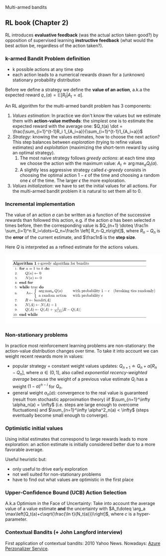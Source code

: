 Multi-armed bandits

## RL book (Chapter 2)

RL introduces **evaluative feedback** (was the actual action taken good?) by opposition of supervised learning **instructive feedback** (what would the best action be, regardless of the action taken?).

### k-armed Bandit Problem definition

- k possible actions at any time step
- each action leads to a numerical rewards drawn for a (unknown) stationary probability distribution

Before we define a strategy we define the **value of an action**, a.k.a the expected reward $q_\star(a)=\mathbb{E}[R_t|A_t=a]$.

An RL algorithm for the multi-armed bandit problem has 3 components:

1. *Values estimation*: In practice we don't know the values but we estimate them with **action-value methods**: the simplest one is to estimate the expected reward with the average one: $Q_t(a) \dot = \frac{\sum_{i=1}^{t-1}R_i 1_{A_i=a}}{\sum_{i=1}^{t-1}1_{A_i=a}}$
2. *Strategy*: knowing the values estimates, how to choose the next action? This step balances between *exploration* (trying to refine values estimates) and *exploitation* (maximizing the short-term reward by using an optimal strategy). 
   1. The most naive strategy follows *greedy actions*: at each time step we choose the action with the maximum value: $A_{t} \doteq \arg \max _{a} Q_{t}(a)$. 
   2. A slightly less aggressive strategy called *$\epsilon$-greedy*  consists in choosing the optimal action $1-\epsilon$ of the time and choosing a random one $\epsilon$ of the time. The larger $\epsilon$ the more exploration.
3. *Values initialization*: we have to set the initial values for all actions. For the multi-armed bandit problem it is natural to set them all to 0.

### Incremental implementation

The value of an action $a$ can be written as a function of the successive rewards than followed this action, e.g. if the action $a$ has been selected $n$ times before, then the corresponding value is $Q_{n+1} \doteq \frac1n \sum_{i=1}^n R_i=\dots=Q_n+\frac1n \left[ R_n-Q_n\right]$, where $R_n-Q_n$ is the **error** of the current estimate, and $\frac1n$ is the **step size**. 

Here $Q$ is interpreted as a refined estimate for the actions values.

![image-20200328200428564](./assets/image-20200328200428564.png)

### Non-stationary problems

In practice most reinforcement learning problems are non-stationary: the action-value distribution changes over time. To take it into account we can weight recent rewards more in values: 

- popular strategy = constant weight values updates: $Q_{n+1} \doteq Q_n+\alpha \left[ R_n-Q_n\right]$, where $\alpha \in (0,1]$, also called *exponential recency-weighted average* because the weight of a previous value estimate $Q_i$ has a weight $(1-\alpha)^{n-i}$ for $Q_n$.  
- general weight $\alpha_n(a)$: convergence to the real value is guaranteed (result from stochastic approximation theory) iif $\sum_{n=1}^\infty \alpha_n(a) = \infty$ (i.e. steps are large enough to overcome fluctuations) and $\sum_{n=1}^\infty \alpha^2_n(a) < \infty$ (steps eventually become small enough to converge).

### Optimistic initial values

Using initial estimates that correspond to large rewards leads to more exploration: an action estimate is initially considered better due to a more favorable average.

Useful heuristic but:

- only useful to drive early exploration
- not well suited for non-stationary problems
- have to find out what values are optimistic in the first place

### Upper-Confidence Bound (UCB) Action Selection

A.k.a Optimism in the Face of Uncertainty: Take into account the average value of a value estimate **and** the uncertainty with $A_t\doteq \arg_a \max\left[Q_t(a)+c\sqrt{\frac{\ln t}{N_t(a)}}\right]$, where $c$ is a hyper-parameter.

### Contextual Bandits (+ John Langford interview)

First application of contextual bandits: 2010 Yahoo News. Nowadays: [Azure Perzonalizer Service](https://azure.microsoft.com/en-us/services/cognitive-services/personalizer/).
